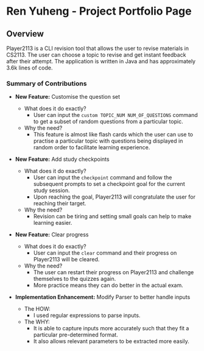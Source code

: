 # Ren Yuheng - Project Portfolio Page

## Overview
Player2113 is a CLI revision tool that allows the user to revise materials in CS2113. The user can choose a topic to revise and get instant feedback after their attempt. The application is written in Java and has approximately 3.6k lines of code.

### Summary of Contributions
* **New Feature:** Customise the question set
    * What does it do exactly?
        * User can input the `custom TOPIC_NUM NUM_OF_QUESTIONS` command to get a subset of random questions from a particular topic.
    * Why the need?
        * This feature is almost like flash cards which the user can use to practise a particular topic with questions being displayed in random order to facilitate learning experience.

* **New Feature:** Add study checkpoints
    * What does it do exactly?
        * User can input the `checkpoint` command and follow the subsequent prompts to set a checkpoint goal for the current study session.
        * Upon reaching the goal, Player2113 will congratulate the user for reaching their target.
    * Why the need?
        * Revision can be tiring and setting small goals can help to make learning easier.

* **New Feature:** Clear progress
    * What does it do exactly?
        * User can input the `clear` command and their progress on Player2113 will be cleared.
    * Why the need?
        * The user can restart their progress on Player2113 and challenge themselves to the quizzes again.
        * More practice means they can do better in the actual exam.

* **Implementation Enhancement:** Modify Parser to better handle inputs
    * The HOW:
        * I used regular expressions to parse inputs.
    * The WHY:
        * It is able to capture inputs more accurately such that they fit a particular pre-determined format.
        * It also allows relevant parameters to be extracted more easily.
